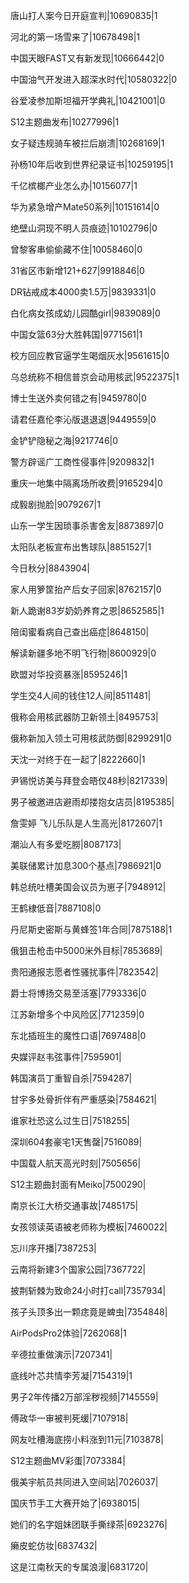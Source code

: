 唐山打人案今日开庭宣判|10690835|1

河北的第一场雪来了|10678498|1

中国天眼FAST又有新发现|10666442|0

中国油气开发进入超深水时代|10580322|0

谷爱凌参加斯坦福开学典礼|10421001|0

S12主题曲发布|10277996|1

女子疑违规骑车被拦后崩溃|10268169|1

孙杨10年后收到世界纪录证书|10259195|1

千亿槟榔产业怎么办|10156077|1

华为紧急增产Mate50系列|10151614|0

绝壁山洞现不明人员痕迹|10102796|0

曾黎客串偷偷藏不住|10058460|0

31省区市新增121+627|9918846|0

DR钻戒成本4000卖1.5万|9839331|0

白化病女孩成幼儿园酷girl|9839089|0

中国女篮63分大胜韩国|9771561|1

校方回应教官逼学生喝烟灰水|9561615|0

乌总统称不相信普京会动用核武|9522375|1

博士生送外卖何错之有|9459780|0

请君任嘉伦李沁版退退退|9449559|0

金铲铲隐秘之海|9217746|0

警方辟谣广工商性侵事件|9209832|1

重庆一地集中隔离场所收费|9165294|0

成毅剧抛脸|9079267|1

山东一学生因琐事杀害舍友|8873897|0

太阳队老板宣布出售球队|8851527|1

今日秋分|8843904|

家人用箩筐抬产后女子回家|8762157|0

新人跪谢83岁奶奶养育之恩|8652585|1

陪闺蜜看病自己查出癌症|8648150|

解读新疆多地不明飞行物|8600929|0

欧盟对华投资暴涨|8595246|1

学生交4人间的钱住12人间|8511481|

俄称会用核武器防卫新领土|8495753|

俄称新加入领土可用核武防御|8299291|0

天沈一对终于在一起了|8222660|1

尹锡悦访美与拜登会晤仅48秒|8217339|

男子被邀进店避雨却搂抱女店员|8195385|

詹雯婷 飞儿乐队是人生高光|8172607|1

潮汕人有多爱吃朥|8087173|

美联储累计加息300个基点|7986921|0

韩总统吐槽美国会议员为崽子|7948912|

王鹤棣低音|7887108|0

丹尼斯史密斯与黄蜂签1年合同|7875188|1

俄狙击枪击中5000米外目标|7853689|

贵阳通报志愿者性骚扰事件|7823542|

爵士将博扬交易至活塞|7793336|0

江苏新增多个中风险区|7712359|0

东北插班生的魔性口语|7697488|0

央媒评赵韦弦事件|7595901|

韩国演员丁重智自杀|7594287|

甘宇多处骨折伴有严重感染|7584621|

谁家社恐这么过生日|7518255|

深圳604套豪宅1天售罄|7516089|

中国载人航天高光时刻|7505656|

S12主题曲封面有Meiko|7500290|

南京长江大桥交通事故|7485175|

女孩领读英语被老师称为模板|7460022|

忘川序开播|7387253|

云南将新建3个国家公园|7367722|

披荆斩棘为致命24小时打call|7357934|

孩子头顶多出一颗痣竟是蜱虫|7354848|

AirPodsPro2体验|7262068|1

辛德拉重做演示|7207341|

底线叶芯共情李芳凝|7154319|1

男子2年传播2万部淫秽视频|7145559|

傅政华一审被判死缓|7107918|

网友吐槽海底捞小料涨到11元|7103878|

S12主题曲MV彩蛋|7073384|

俄美宇航员共同进入空间站|7026037|

国庆节手工大赛开始了|6938015|

她们的名字姐妹团联手撕绿茶|6923276|

癞皮蛇仿妆|6837432|

这是江南秋天的专属浪漫|6831720|

